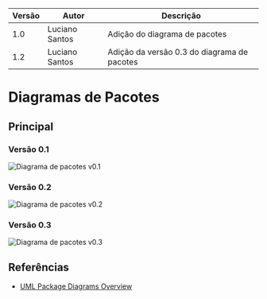 |Versão|Autor|Descrição|
|------|-----|---------|
|1.0|Luciano Santos|Adição do diagrama de pacotes|
|1.2|Luciano Santos|Adição da  versão 0.3 do diagrama de pacotes|

# Diagramas de Pacotes

## Principal

### Versão 0.1

![Diagrama de pacotes v0.1](https://i.imgur.com/oxrEYie.png)


### Versão 0.2

![Diagrama de pacotes v0.2](https://i.imgur.com/hIGukUR.png)

### Versão 0.3
![Diagrama de pacotes v0.3](https://i.ibb.co/8mnb25n/package-Diagram-v0-3.png)


## Referências

 - [UML Package Diagrams Overview](https://www.uml-diagrams.org/package-diagrams-overview.html)